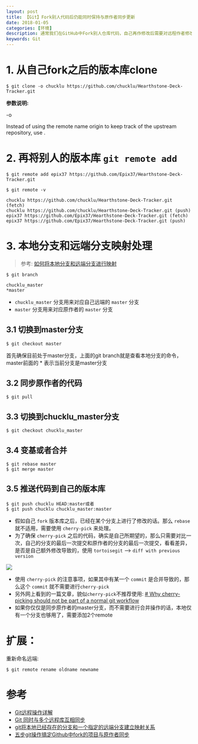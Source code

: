 ```yaml
---
layout: post
title: 【Git】Fork别人代码后仍能同时保持与原作者同步更新
date: 2018-01-05
categories: [环境]
description: 通常我们在GitHub中Fork别人仓库代码，自己再作修改后需要对远程作者修改及自己修改部分做合并操作。
keywords: Git
---
```



# 1. 从自己fork之后的版本库clone


```shell
$ git clone -o chucklu https://github.com/chucklu/Hearthstone-Deck-Tracker.git

```

**参数说明:**

-o <name>

Instead of using the remote name origin to keep track of the upstream repository, use <name>.


# 2. 再将别人的版本库 `git remote add`

```shell
$ git remote add epix37 https://github.com/Epix37/Hearthstone-Deck-Tracker.git
```

```shell
$ git remote -v

chucklu https://github.com/chucklu/Hearthstone-Deck-Tracker.git (fetch)
chucklu https://github.com/chucklu/Hearthstone-Deck-Tracker.git (push)
epix37 https://github.com/Epix37/Hearthstone-Deck-Tracker.git (fetch)
epix37 https://github.com/Epix37/Hearthstone-Deck-Tracker.git (push)
```


# 3. 本地分支和远端分支映射处理

> 参考: [如何将本地分支和远端分支进行映射](http://www.cnblogs.com/chucklu/p/4730745.html)   

```shell
$ git branch

chucklu_master
*master
```
- `chucklu_master` 分支用来对应自己远端的 `master` 分支
- `master` 分支用来对应原作者的 `master` 分支


## 3.1 切换到master分支

```shell
$ git checkout master
```
首先确保目前处于master分支，上面的git branch就是查看本地分支的命令，master前面的 * 表示当前分支是master分支

## 3.2 同步原作者的代码

```shell
$ git pull
```

## 3.3 切换到chucklu_master分支

```shell
$ git checkout chucklu_master
```
## 3.4 变基或者合并

```shell
$ git rebase master
$ git merge master
```
## 3.5 推送代码到自己的版本库
```shell
$ git push chucklu HEAD:master或者
$ git push chucklu chucklu_master:master
```
- 假如自己 `fork` 版本库之后，已经在某个分支上进行了修改的话。那么 `rebase` 就不适用，需要使用 `cherry-pick` 来处理。
- 为了确保 `cherry-pick` 之后的代码，确实是自己所期望的，那么只需要对比一次，自己的分支的最后一次提交和原作者的分支的最后一次提交，看看差异，是否是自己额外修改导致的，使用 `tortoisegit` --> `diff with previous version`

![](https://images2015.cnblogs.com/blog/470550/201509/470550-20150904071437560-1549738915.png)

- 使用 `cherry-pick` 的注意事项，如果其中有某一个 `commit` 是合并导致的，那么这个 `commit` 就不需要进行`cherry-pick`
- 另外网上看到的一篇文章，貌似`cherry-pick`不推荐使用: [# Why cherry-picking should not be part of a normal git workflow](http://dan.bravender.net/2011/10/20/Why_cherry-picking_should_not_be_part_of_a_normal_git_workflow.html)
- 如果你仅仅是同步原作者的master分支，而不需要进行合并操作的话，本地仅有一个分支也够用了，需要添加2个remote


# 扩展：

重新命名远端:

```shell
$ git remote rename oldname newname
```

# 参考

- [Git远程操作详解](http://www.ruanyifeng.com/blog/2014/06/git_remote.html)
- [Git 同时与多个远程库互相同步](http://www.cnblogs.com/hongdada/p/7573923.html)
- [git将本地已经存在的分支和一个指定的远端分支建立映射关系](http://www.cnblogs.com/chucklu/p/4730745.html)
- [五步git操作搞定Github中fork的项目与原作者同步](http://blog.csdn.net/zwhlxl/article/details/45110587)
